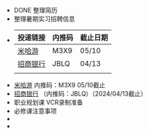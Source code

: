 - DONE 整理简历
- 整理暑期实习招聘信息
- |投递链接|内推码|截止日期|
  |--|--|--|
  |[米哈游]( https://jobs.mihoyo.com/#/campus/position/4813) |M3X9|05/10|
  |[招商银行](https://cmb-recruitment-mobile.paas.cmbchina.com/positionDetail/school?qrCodeId=EBEAD42C-A548-4F27-9315-BDEB826A138E&recommendType=2&recruitmentTypeId=DF94FD6D-26D3-4A19-9E69-577C4BA1DE82&publishId=95C27AF3-4733-4798-A34F-D6F39717D9CD&recruitmentTypeId=) |JBLQ|04/13|
  ||||
- [米哈游]( https://jobs.mihoyo.com/#/campus/position/4813) 内推码：M3X9 05/10截止
- [招商银行](https://cmb-recruitment-mobile.paas.cmbchina.com/positionDetail/school?qrCodeId=EBEAD42C-A548-4F27-9315-BDEB826A138E&recommendType=2&recruitmentTypeId=DF94FD6D-26D3-4A19-9E69-577C4BA1DE82&publishId=95C27AF3-4733-4798-A34F-D6F39717D9CD&recruitmentTypeId=) （内推码：JBLQ）（2024/04/13截止）
- 职业规划课  VCR录制准备
- 必修课注意事项
-
-